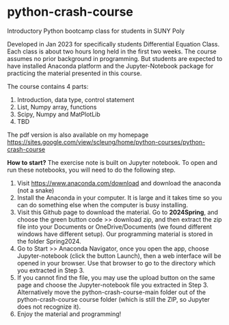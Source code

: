 # python-crash-course
Introductory Python bootcamp class for students in SUNY Poly

Developed in Jan 2023 for specifically students Differential Equation Class.
Each class is about two hours long held in the first two weeks. The course 
assumes no prior background in programming. But students are expected to have 
installed Anaconda platform and the Jupyter-Notebook package for practicing 
the material presented in this course. 

The course contains 4 parts:
1. Introduction, data type, control statement
2. List, Numpy array, functions
3. Scipy, Numpy and MatPlotLib
4. TBD

The pdf version is also available on my homepage
https://sites.google.com/view/scleung/home/python-courses/python-crash-course 

**How to start?**
The exercise note is built on Jupyter notebook. To open and run these notebooks, you will need to do the following step.
1. Visit https://www.anaconda.com/download and download the anaconda (not a snake)
2. Install the Anaconda in your computer. It is large and it takes time so you can do something else when the computer is busy installing. 
3. Visit this Github page to download the material. Go to **2024Spring**, and choose the green button code >> download zip, and then extract the zip file into your Documents or OneDrive/Documents (we found different windows have different setup). Our programming material is stored in the folder Spring2024.
4. Go to Start >> Anaconda Navigator, once you open the app, choose Jupyter-notebook (click the button Launch), then a web interface will be opened in your browser. Use that browser to go to the directory which you extracted in Step 3. 
5. If you cannot find the file, you may use the upload button on the same page and choose the Jupyter-notebook file you extracted in Step 3. Alternatively move the python-crash-course-main folder out of the python-crash-course course folder (which is still the ZIP, so Jupyter does not recognize it). 
6. Enjoy the material and programming!

